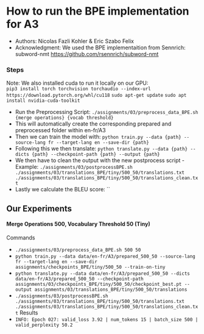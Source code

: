 # How to run the BPE implementation for A3
 - Authors: Nicolas Fazli Kohler & Eric Szabo Felix 
 - Acknowledgment: We used the BPE implementaition from Sennrich: subword-nmt https://github.com/rsennrich/subword-nmt

### Steps
Note: We also installed cuda to run it locally on our GPU:  
`pip3 install torch torchvision torchaudio --index-url https://download.pytorch.org/whl/cu118`
`sudo apt-get update`
`sudo apt install nvidia-cuda-toolkit`
- Run the Preprocessing Script: `./assignments/03/preprocess_data_BPE.sh {merge operations} {vocab threshold}`
- This will automatically create the corresponding prepared and preprocessed folder within en-fr/A3
- Then we can train the model with: `python train.py --data {path} --source-lang fr --target-lang en --save-dir {path}`
- Following this we then translate:  `python translate.py --data {path} --dicts {path} --checkpoint-path {path} --output {path}`
- We then have to clean the output with the new postprocess script -Example: `./assignments/03/postprocessBPE.sh ./assignments/03/translations_BPE/tiny/500_50/translations.txt ./assignments/03/translations_BPE/tiny/500_50/translations_clean.txt`
- Lastly we calculate the BLEU score: ``
## Our Experiments
#### Merge Operations 500, Vocabulary Threshold 50 (Tiny)
Commands
- `./assignments/03/preprocess_data_BPE.sh 500 50`
- `python train.py --data data/en-fr/A3/prepared_500_50 --source-lang fr --target-lang en --save-dir assignments/checkpoints_BPE/tiny/500_50 --train-on-tiny`
- `python translate.py --data data/en-fr/A3/prepared_500_50 --dicts data/en-fr/A3/prepared_500_50 --checkpoint-path assignments/03/checkpoints_BPE/tiny/500_50/checkpoint_best.pt --output assignments/03/translations_BPE/tiny/500_50/translations`
- `./assignments/03/postprocessBPE.sh ./assignments/03/translations_BPE/tiny/500_50/translations.txt ./assignments/03/translations_BPE/tiny/500_50/translations_clean.txt`
Results
- `INFO: Epoch 027: valid_loss 3.92 | num_tokens 15 | batch_size 500 | valid_perplexity 50.2`
